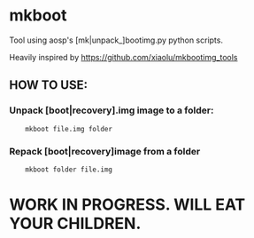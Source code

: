 mkboot
======

Tool using aosp's [mk|unpack_]bootimg.py python scripts.

Heavily inspired by https://github.com/xiaolu/mkbootimg_tools

HOW TO USE:
-----------
### Unpack [boot|recovery].img image to a folder:
        mkboot file.img folder


### Repack [boot|recovery]image from a folder
        mkboot folder file.img


WORK IN PROGRESS. WILL EAT YOUR CHILDREN.
=========================================

